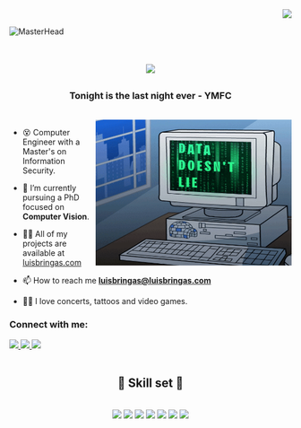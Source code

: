 <img align="right" src="https://visitor-badge.laobi.icu/badge?page_id=LuisEstebanAcevedoBringas.LuisEstebanAcevedoBringas" />
<br>

![MasterHead](./images/backbroung.png)

<h1 align="center">
    <img src="https://readme-typing-svg.herokuapp.com/?font=Righteous&size=35&color=00F706&center=true&vCenter=true&width=500&height=70&duration=5000&lines=Hello+There!+👋;+I'm+Luis+Bringas!+🖖;" />
</h1>
<h3 align="center">Tonight is the last night ever - YMFC</h3>
<br>
<img align="right" alt="Coding" height="260" width="350" src="./images/data.gif">

- 😵  Computer Engineer with a Master's on Information Security.

- 🌱  I’m currently pursuing a PhD focused on **Computer Vision**.

- 👨‍💻  All of my projects are available at [luisbringas.com](https://luisbringas.com/)

- 📫  How to reach me **luisbringas@luisbringas.com**

- 🤟🏿  I love concerts, tattoos and video games.

<h3 align="left">Connect with me:</h3>
<div align="left"> 
  <a href="mailto:luisbringas@luisbringas.com">
    <img src="https://img.shields.io/badge/Mail-333333?style=for-the-badge&logo=gmail&logoColor=red" />
  </a>
  <a href="https://www.linkedin.com/in/luis-esteban-acevedo-bringas/" target="_blank">
    <img src="https://img.shields.io/badge/LinkedIn-0077B5?style=for-the-badge&logo=linkedin&logoColor=white" target="_blank" />
  </a>
    <a href="https://www.instagram.com/bringas.el.pelon/" target="_blank">
    <img src="https://img.shields.io/badge/Instagram-DD2A7B?style=for-the-badge&logo=instagram&logoColor=white" target="_blank" />
  </a>
</div>

<br>

<h2 align="center">🧠 Skill set 🧠</h2>
<br/>
<div align="center">
    <img src="https://skillicons.dev/icons?i=py,javascript,typescript,c,cpp,cs,php,matlab,react" />
    <img src="https://skillicons.dev/icons?i=angular,vue,html,css,sass,tailwind,astro,bootstrap,nodejs" />
    <img src="https://skillicons.dev/icons?i=express,django,flask,firebase,mongodb,mysql,qt,docker,bash" />
    <img src="https://skillicons.dev/icons?i=github,git,linux,npm,postman,vscode" />
    <img src="https://skillicons.dev/icons?i=opencv,pytorch,tensorflow" />
    <img src="https://skillicons.dev/icons?i=sklearn,cmake,xd,ps,pr,ae,figma" />
    <img src="https://skillicons.dev/icons?i=latex,md" />
</div>

<br><br>

<!-- <h2 align="center">⚡ Stats ⚡</h2>
<p align="center"> <img align="center" src="https://github-readme-streak-stats.herokuapp.com/?user=luisestebanacevedobringas&" alt="luisestebanacevedobringas"/> </p>

<p align="center"> <img align="center" src="https://github-readme-stats.vercel.app/api?username=luisestebanacevedobringas&show_icons=true&locale=en" alt="luisestebanacevedobringas"/> </p>

<p align="center"> <img align="left" src="https://github-readme-stats.vercel.app/api/top-langs?username=luisestebanacevedobringas&show_icons=true&locale=en&layout=compact" alt="luisestebanacevedobringas"/> </p> -->
